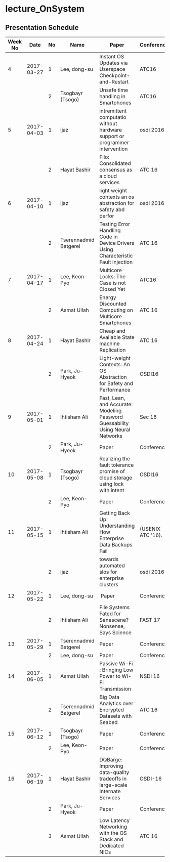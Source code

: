 # lecture_OnSystem
## Presentation Schedule

| Week No | Date | No | Name | Paper | Conference |
| ---- | ---- | ---- | ---- | ---- | ---- |
| 4 | 2017-03-27 | 1 | Lee, dong-su | Instant OS Updates via Userspace Checkpoint-and-Restart | ATC16 |
|   |   | 2 | Tsogbayr (Tsogo) | Unsafe time handling in Smartphones | ATC16 |
| 5 | 2017-04-03 | 1 | ijaz | intremittent computatio without hardware support or programmer intervention | osdi 2016|
|   |   | 2 | Hayat Bashir | Filo: Consolidated consensus as a cloud services | ATC 16 |
| 6 | 2017-04-10 | 1 | ijaz | light weight contexts an os abstraction for safety abd perfor | osdi 2016|
|   |   | 2 | Tserennadmid Batgerel | Testing Error Handling Code in Device Drivers Using Characteristic Fault injection | ATC 16 |
| 7 | 2017-04-17 | 1 | Lee, Keon-Pyo | Multicore Locks: The Case is not Closed Yet | ATC16 |
|   |   | 2 | Asmat Ullah | Energy Discounted Computing on Multicore Smartphones | ATC 16 |
| 8 | 2017-04-24 | 1 | Hayat Bashir | Cheap and Available State machine Replication | ATC 16 |
|   |   | 2 | Park, Ju-Hyeok | Light-weight Contexts: An OS Abstraction for Safety and Performance | OSDI16 |
| 9 | 2017-05-01 | 1 | Ihtisham Ali | Fast, Lean, and Accurate: Modeling Password Guessability Using Neural Networks | Sec 16 |
|   |   | 2 | Park, Ju-Hyeok | Paper | Conference |
| 10 | 2017-05-08 | 1 | Tsogbayr (Tsogo) | Realizing the fault tolerance promise of cloud storage using lock with intent | OSDI16 |
|   |   | 2 | Lee, Keon-Pyo | Paper | Conference |
| 11 | 2017-05-15 | 1 | Ihtisham Ali | Getting Back Up: Understanding How Enterprise Data Backups Fail | (USENIX ATC ’16). |
|   |   | 2 | ijaz | towards automated slos for enterprise clusters| osdi 2016 |
| 12 | 2017-05-22 | 1 | Lee, dong-su | Paper | Conference |  
|   |   | 2 | Ihtisham Ali | File Systems Fated for Senescene? Nonsense, Says Science | FAST 17 |
| 13 | 2017-05-29 | 1 | Tserennadmid Batgerel | Paper | Conference |
|   |   | 2 | Lee, dong-su | Paper | Conference |
| 14 | 2017-06-05 | 1 | Asmat Ullah | Passive Wi-Fi : Bringing Low Power to Wi-Fi Transmission | NSDI 16 |
|   |   | 2 | Tserennadmid Batgerel | Big Data Analytics over Encrypted Datasets with Seabed |ATC 16 |
| 15 | 2017-06-12 | 1 | Tsogbayr (Tsogo) | Paper | Conference |
|   |   | 2 | Lee, Keon-Pyo | Paper | Conference |
| 16 | 2017-06-19 | 1 | Hayat Bashir | DQBarge: Improving data-quality tradeoffs in large-scale Internate Services | OSDI-16 |
|   |   | 2 | Park, Ju-Hyeok | Paper | Conference |
|   |   | 3 | Asmat Ullah | Low Latency Networking with the OS Stack and Dedicated NICs | ATC 16 |

